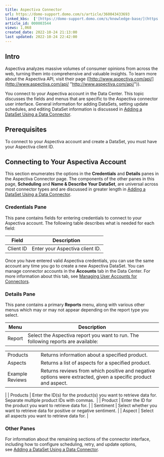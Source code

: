 ```yaml
---
title: Aspectiva Connector
url: https://domo-support.domo.com/s/article/360043433693
linked_kbs:  ['[https://domo-support.domo.com/s/knowledge-base/](https://domo-support.domo.com/s/knowledge-base/)', '[https://domo-support.domo.com/s/](https://domo-support.domo.com/s/)', '[https://domo-support.domo.com/s/topic/0TO5w000000ZammGAC](https://domo-support.domo.com/s/topic/0TO5w000000ZammGAC)', '[https://domo-support.domo.com/s/topic/0TO5w000000ZanLGAS](https://domo-support.domo.com/s/topic/0TO5w000000ZanLGAS)', '[https://domo-support.domo.com/s/topic/0TO5w000000ZaoQGAS](https://domo-support.domo.com/s/topic/0TO5w000000ZaoQGAS)', '[https://domo-support.domo.com/s/article/360042926274](https://domo-support.domo.com/s/article/360042926274)', '[https://domo-support.domo.com/s/article/360042926054](https://domo-support.domo.com/s/article/360042926054)', '[https://domo-support.domo.com/s/article/360043433693](https://domo-support.domo.com/s/article/360043433693)', '[https://domo-support.domo.com/s/topic/0TO5w000000ZaoQGAS/api-connectors](https://domo-support.domo.com/s/topic/0TO5w000000ZaoQGAS/api-connectors)', '[https://domo-support.domo.com/s/article/360043429933](https://domo-support.domo.com/s/article/360043429933)', '[https://domo-support.domo.com/s/article/360043429953](https://domo-support.domo.com/s/article/360043429953)', '[https://domo-support.domo.com/s/article/360042925494](https://domo-support.domo.com/s/article/360042925494)', '[https://domo-support.domo.com/s/article/360043429913](https://domo-support.domo.com/s/article/360043429913)', '[https://domo-support.domo.com/s/article/4408174643607](https://domo-support.domo.com/s/article/4408174643607)', '[https://domo-support.domo.com/s/login/](https://domo-support.domo.com/s/login/)']
article_id: 000003544
views: 1,068
created_date: 2022-10-24 21:13:00
last updated: 2022-10-24 22:42:00
---
```




Intro
-----


Aspectiva analyzes massive volumes of consumer opinions from across the web, turning them into comprehensive and valuable insights. To learn more about the Aspectiva API, visit their page ([http://www.aspectiva.com/api/](http://www.aspectiva.com/api/ "http://www.aspectiva.com/api/")).


You connect to your Aspectiva account in the Data Center. This topic discusses the fields and menus that are specific to the Aspectiva connector user interface. General information for adding DataSets, setting update schedules, and editing DataSet information is discussed in [Adding a DataSet Using a Data Connector](/s/article/360042926274 "Adding a DataSet Using a Data Connector").


Prerequisites
-------------


To connect to your Aspectiva account and create a DataSet, you must have your Aspectiva client ID.


Connecting to Your Aspectiva Account
------------------------------------


This section enumerates the options in the **Credentials** and **Details** panes in the Aspectiva Connector page. The components of the other panes in this page, **Scheduling** and **Name & Describe Your DataSet**, are universal across most connector types and are discussed in greater length in [Adding a DataSet Using a Data Connector](/s/article/360042926274 "Adding a DataSet Using a Data Connector").


### Credentials Pane


This pane contains fields for entering credentials to connect to your Aspectiva account. The following table describes what is needed for each field:  




| Field | Description |
| --- | --- |
| Client ID | Enter your Aspectiva client ID. |


Once you have entered valid Aspectiva credentials, you can use the same account any time you go to create a new Aspectiva DataSet. You can manage connector accounts in the **Accounts** tab in the Data Center. For more information about this tab, see [Managing User Accounts for Connectors](/s/article/360042926054 "Managing User Accounts for Connectors").


### Details Pane


This pane contains a primary **Reports** menu, along with various other menus which may or may not appear depending on the report type you select.




| Menu | Description |
| --- | --- |
| Report | Select the Aspectiva report you want to run. The following reports are available:

|  |  |
| --- | --- |
| Products | Returns information about a specified product. |
| Aspects | Returns a list of aspects for a specified product. |
| Example Reviews | Returns reviews from which positive and negative options were extracted, given a specific product and aspect. |

 |
| Products | Enter the ID(s) for the product(s) you want to retrieve data for. Separate multiple product IDs with commas.  |
| Product | Enter the ID for the product you want to retrieve data for. |
| Sentiment | Select whether you want to retrieve data for positive or negative sentiment. |
| Aspect | Select all aspects you want to retrieve data for. |


### Other Panes


For information about the remaining sections of the connector interface, including how to configure scheduling, retry, and update options, see [Adding a DataSet Using a Data Connector](/s/article/360042926274 "Adding a DataSet Using a Data Connector").


